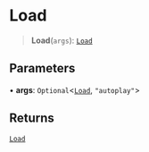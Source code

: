# Load

> **Load**(`args`): [`Load`](reference/interfaces/Load.md)

## Parameters

• **args**: `Optional`<[`Load`](reference/interfaces/Load.md), `"autoplay"`>

## Returns

[`Load`](reference/interfaces/Load.md)
